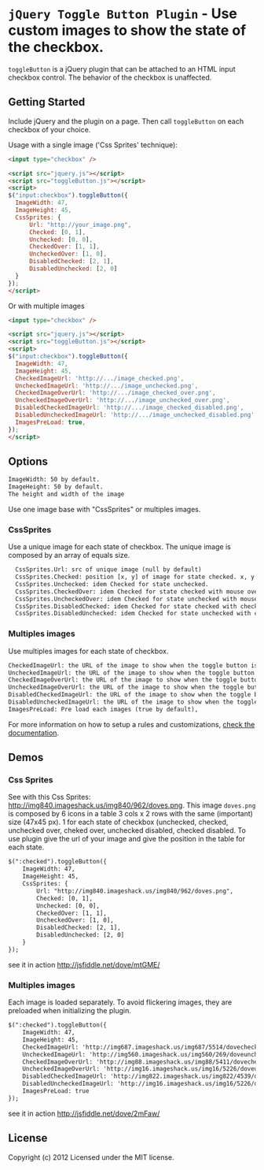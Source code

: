 `jQuery Toggle Button Plugin` - Use custom images to show the state of the checkbox.
================================

`toggleButton` is a jQuery plugin that can be attached to an HTML input checkbox control. The behavior of the checkbox is unaffected.

## Getting Started

Include jQuery and the plugin on a page. Then call `toggleButton` on each checkbox of your choice.

Usage with a single image ('Css Sprites' technique):

```html
<input type="checkbox" />

<script src="jquery.js"></script>
<script src="toggleButton.js"></script>
<script>
$("input:checkbox").toggleButton({
  ImageWidth: 47,
  ImageHeight: 45,
  CssSprites: {
      Url: "http://your_image.png",
      Checked: [0, 1],
      Unchecked: [0, 0],
      CheckedOver: [1, 1],
      UncheckedOver: [1, 0],
      DisabledChecked: [2, 1],
      DisabledUnchecked: [2, 0]
  }
});
</script>
```

Or with multiple images

```html
<input type="checkbox" />

<script src="jquery.js"></script>
<script src="toggleButton.js"></script>
<script>
$("input:checkbox").toggleButton({
  ImageWidth: 47,
  ImageHeight: 45,
  CheckedImageUrl: 'http://.../image_checked.png',
  UncheckedImageUrl: 'http://.../image_unchecked.png',
  CheckedImageOverUrl: 'http://.../image_checked_over.png',
  UncheckedImageOverUrl: 'http://.../image_unchecked_over.png',
  DisabledCheckedImageUrl: 'http://.../image_checked_disabled.png',
  DisabledUncheckedImageUrl: 'http://.../image_unchecked_disabled.png',
  ImagesPreLoad: true,
});
</script>
```

## Options
```html
ImageWidth: 50 by default.
ImageHeight: 50 by default.
The height and width of the image
```

Use one image base with "CssSprites" or multiples images.

### CssSprites

Use a unique image for each state of checkbox. The unique image is composed by an array of equals size.

```html
  CssSprites.Url: src of unique image (null by default)  
  CssSprites.Checked: position [x, y] of image for state checked. x, y can be defined with 'px', '%' or relative position in a table.  
  CssSprites.Unchecked: idem Checked for state unchecked.  
  CssSprites.CheckedOver: idem Checked for state checked with mouse over.  
  CssSprites.UncheckedOver: idem Checked for state unchecked with mouse over.  
  CssSprites.DisabledChecked: idem Checked for state checked with checkbox disable.  
  CssSprites.DisabledUnchecked: idem Checked for state unchecked with checkbox disable.
```

### Multiples images

Use multiples images for each state of checkbox.

```html
CheckedImageUrl: the URL of the image to show when the toggle button is in the checked state (null: default)
UncheckedImageUrl: the URL of the image to show when the toggle button is in the unchecked state (null: default)
CheckedImageOverUrl: the URL of the image to show when the toggle button is in the checked state and the mouse is over the button (null: default)
UncheckedImageOverUrl: the URL of the image to show when the toggle button is in the unchecked state and the mouse is over the button (null: default)
DisabledCheckedImageUrl: the URL of the image to show when the toggle button is disabled and in the checked state (null: default)
DisabledUncheckedImageUrl: the URL of the image to show when the toggle button is disabled and in the unchecked state (null: default)
ImagesPreLoad: Pre load each images (true by default),
```

For more information on how to setup a rules and customizations, [check the documentation](http://docs.jquery.com/Plugins).

## Demos

### Css Sprites
See with this Css Sprites: http://img840.imageshack.us/img840/962/doves.png.
This image `doves.png` is composed by 6 icons in a table 3 cols x 2 rows with the same (important) size (47x45 px).
1 for each state of checkbox (unchecked, checked, unchecked over, cheked over, unchecked disabled, checked disabled.
To use plugin give the url of your image and give the position in the table for each state.

```html
$(":checked").toggleButton({
    ImageWidth: 47,
    ImageHeight: 45,
    CssSprites: {
        Url: "http://img840.imageshack.us/img840/962/doves.png",
        Checked: [0, 1],
        Unchecked: [0, 0],
        CheckedOver: [1, 1],
        UncheckedOver: [1, 0],
        DisabledChecked: [2, 1],
        DisabledUnchecked: [2, 0]
    }
});
```

see it in action http://jsfiddle.net/dove/mtGME/

### Multiples images
Each image is loaded separately. To avoid flickering images, they are preloaded when initializing the plugin.

```html
$(":checked").toggleButton({
    ImageWidth: 47,
    ImageHeight: 45,
    CheckedImageUrl: 'http://img687.imageshack.us/img687/5514/dovechecked.png',
    UncheckedImageUrl: 'http://img560.imageshack.us/img560/269/doveuncheckedover.png',
    CheckedImageOverUrl: 'http://img88.imageshack.us/img88/5411/dovecheckedover.png',
    UncheckedImageOverUrl: 'http://img16.imageshack.us/img16/5226/doveunchecked.png',
    DisabledCheckedImageUrl: 'http://img822.imageshack.us/img822/4539/dovecheckeddisabled.png',
    DisabledUncheckedImageUrl: 'http://img16.imageshack.us/img16/5226/doveunchecked.png',
    ImagesPreLoad: true
});
```

see it in action http://jsfiddle.net/dove/2mFaw/

## License
Copyright (c) 2012 
Licensed under the MIT license.